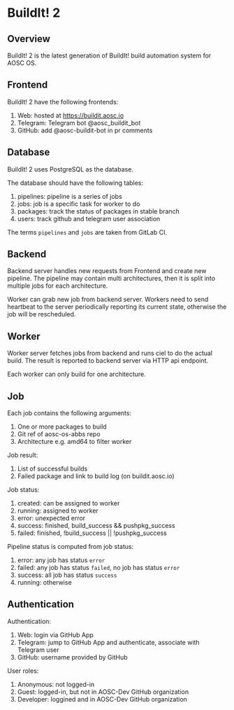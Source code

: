 # BuildIt! 2

## Overview

BuildIt! 2 is the latest generation of BuildIt! build automation system for AOSC OS.

## Frontend

BuildIt! 2 have the following frontends:

1. Web: hosted at https://buildit.aosc.io
2. Telegram: Telegram bot @aosc_buildit_bot
3. GitHub: add @aosc-buildit-bot in pr comments

## Database

BuildIt! 2 uses PostgreSQL as the database.

The database should have the following tables:

1. pipelines: pipeline is a series of jobs
2. jobs: job is a specific task for worker to do
3. packages: track the status of packages in stable branch
4. users: track github and telegram user association

The terms `pipelines` and `jobs` are taken from GitLab CI.

## Backend

Backend server handles new requests from Frontend and create new pipeline. The pipeline may contain multi architectures, then it is split into multiple jobs for each architecture.

Worker can grab new job from backend server. Workers need to send heartbeat to the server periodically reporting its current state, otherwise the job will be rescheduled.

## Worker

Worker server fetches jobs from backend and runs ciel to do the actual build. The result is reported to backend server via HTTP api endpoint.

Each worker can only build for one architecture.

## Job

Each job contains the following arguments:

1. One or more packages to build
2. Git ref of aosc-os-abbs repo
3. Architecture e.g. amd64 to filter worker

Job result:

1. List of successful builds
2. Failed package and link to build log (on buildit.aosc.io)

Job status:

1. created: can be assigned to worker
2. running: assigned to worker
3. error: unexpected error
4. success: finished, build_success && pushpkg_success
5. failed: finished, !build_success || !pushpkg_success

Pipeline status is computed from job status:

1. error: any job has status `error`
2. failed: any job has status `failed`, no job has status `error`
3. success: all job has status `success`
4. running: otherwise

## Authentication

Authentication:

1. Web: login via GitHub App
2. Telegram: jump to GitHub App and authenticate, associate with Telegram user
3. GitHub: username provided by GitHub

User roles:

1. Anonymous: not logged-in
2. Guest: logged-in, but not in AOSC-Dev GitHub organization
3. Developer: loggined and in AOSC-Dev GitHub organization
